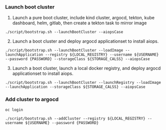 ### Launch boot cluster

1. Launch a pure boot cluster, include kind cluster, argocd, tekton, kube dashboard, helm, gitlab, then create a tekton task to mirror image

```
./script/bootstrap.sh --launchBootCluster --aiopsCase
```

2. Launch a boot cluster and deploy argocd applicationset to install aiops.

```
./script/bootstrap.sh --launchBootCluster --loadImage --launchApplication --registry ${LOCAL_REGISTRY} --username ${USERNAME} --password {PASSWORD} --storageClass ${STORAGE_CALSS} --aiopsCase
```

3. Launch a boot cluster, launch a local docker registry, and deploy argocd applicationset to install aiops.

```
./script/bootstrap.sh --launchBootCluster --launchRegistry --loadImage --launchApplication --storageClass ${STORAGE_CALSS} --aiopsCase
```

### Add cluster to argocd

```
oc login

./script/bootstrap.sh --addCluster --registry ${LOCAL_REGISTRY} --username ${USERNAME} --password {PASSWORD}
```
